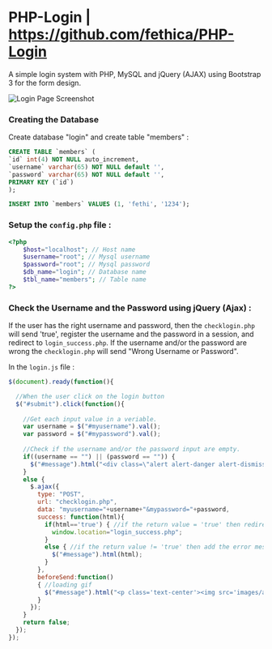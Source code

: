 PHP-Login | https://github.com/fethica/PHP-Login
=========

A simple login system with PHP, MySQL and jQuery (AJAX) using Bootstrap 3 for the form design.

<img src="https://github.com/fethica/PHP-Login/raw/master/images/screenshot.png" alt="Login Page Screenshot" />

### Creating the Database

Create database "login" and create table "members" :

```sql
CREATE TABLE `members` (
`id` int(4) NOT NULL auto_increment,
`username` varchar(65) NOT NULL default '',
`password` varchar(65) NOT NULL default '',
PRIMARY KEY (`id`)
);

INSERT INTO `members` VALUES (1, 'fethi', '1234');
```

### Setup the `config.php` file :

```php
<?php
	$host="localhost"; // Host name 
	$username="root"; // Mysql username 
	$password="root"; // Mysql password 
	$db_name="login"; // Database name 
	$tbl_name="members"; // Table name
?>
```

### Check the Username and the Password using jQuery (Ajax) :

If the user has the right username and password, then the `checklogin.php` will send 'true', register the username and the password in a session, and redirect to `login_success.php`.
If the username and/or the password are wrong the `checklogin.php` will send "Wrong Username or Password".

In the `login.js` file :

```javascript
$(document).ready(function(){

  //When the user click on the login button    
  $("#submit").click(function(){
    
    //Get each input value in a veriable.
    var username = $("#myusername").val();
    var password = $("#mypassword").val();
    
    //Check if the username and/or the password input are empty.
    if((username == "") || (password == "")) {
      $("#message").html("<div class=\"alert alert-danger alert-dismissable\"><button type=\"button\" class=\"close\" data-dismiss=\"alert\" aria-hidden=\"true\">&times;</button>Please enter a username and a password</div>");
    }
    else {
      $.ajax({
        type: "POST",
        url: "checklogin.php",
        data: "myusername="+username+"&mypassword="+password,
        success: function(html){    
          if(html=='true') { //if the return value = 'true' then redirect to 'login_success.php
            window.location="login_success.php";
          }
          else { //if the return value != 'true' then add the error message to the div.#message
            $("#message").html(html);
          }
        },
        beforeSend:function()
        { //loading gif 
          $("#message").html("<p class='text-center'><img src='images/ajax-loader.gif'></p>")
        }
      });
    }
    return false;
  });
});
```
